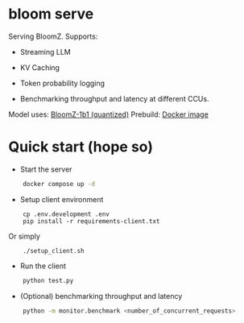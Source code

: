 # bloom serve

Serving BloomZ. Supports:

- Streaming LLM

- KV Caching

- Token probability logging

- Benchmarking throughput and latency at different CCUs.

Model uses: [BloomZ-1b1 (quantized)](https://huggingface.co/hoanduy27)
Prebuild: [Docker image](https://hub.docker.com/repository/docker/hoanduy27/bloomz-service/general)

# Quick start (hope so)

- Start the server
```sh
    docker compose up -d
```

- Setup client environment

```
    cp .env.development .env
    pip install -r requirements-client.txt
```

Or simply

```
    ./setup_client.sh
```

- Run the client

```sh
    python test.py
```

- (Optional) benchmarking throughput and latency

```sh
    python -m monitor.benchmark <number_of_concurrent_requests>
```
